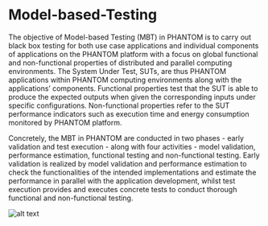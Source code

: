# Model-based-Testing
The objective of Model-based Testing (MBT) in PHANTOM is to carry out black box testing for both use case applications and individual components of applications on the PHANTOM platform with a focus on global functional and non-functional properties of distributed and parallel computing environments. The System Under Test, SUTs, are thus PHANTOM applications within PHANTOM computing environments along with the applications’ components. Functional properties test that the SUT is able to produce the expected outputs when given the corresponding inputs under specific configurations. Non-functional properties refer to the SUT performance indicators such as execution time and energy consumption monitored by PHANTOM platform. 

Concretely, the MBT in PHANTOM are conducted in two phases - early validation and test execution - along with four activities - model validation, performance estimation, functional testing and non-functional testing. Early validation is realized by model validation and performance estimation to check the functionalities of the intended implementations and estimate the performance in parallel with the application development, whilst test execution provides and executes concrete tests to conduct thorough functional and non-functional testing. 

![alt text](https://github.com/PHANTOM-Platform/Model-based-Testing/blob/master/images/MBT%20Activities.png)
